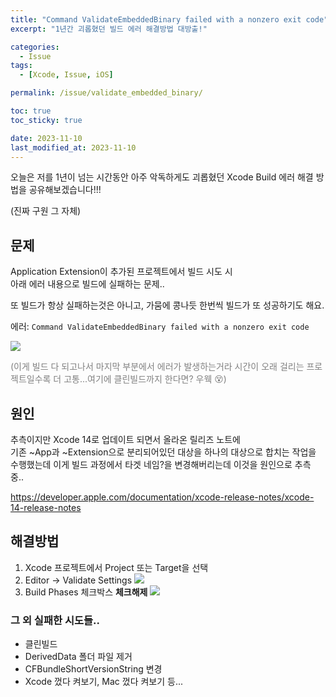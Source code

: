 ```yaml
---
title: "Command ValidateEmbeddedBinary failed with a nonzero exit code"
excerpt: "1년간 괴롭혔던 빌드 에러 해결방법 대방출!"

categories:
  - Issue
tags:
  - [Xcode, Issue, iOS]

permalink: /issue/validate_embedded_binary/

toc: true
toc_sticky: true

date: 2023-11-10
last_modified_at: 2023-11-10
--- 
```




오늘은 저를 1년이 넘는 시간동안 아주 악독하게도 괴롭혔던 Xcode Build 에러 해결 방법을 공유해보겠습니다!!!

(진짜 구원 그 자체)

## 문제

Application Extension이 추가된 프로젝트에서 빌드 시도 시  
아래 에러 내용으로 빌드에 실패하는 문제..

또 빌드가 항상 실패하는것은 아니고, 가뭄에 콩나듯 한번씩 빌드가 또 성공하기도 해요. 

에러: `Command ValidateEmbeddedBinary failed with a nonzero exit code`

![](https://velog.velcdn.com/images/textobey/post/2442b382-5514-46c9-b82e-9464c9cce420/image.png)

<span style="color:gray">(이게 빌드 다 되고나서 마지막 부분에서 에러가 발생하는거라 시간이 오래 걸리는 프로젝트일수록 더 고통...여기에 클린빌드까지 한다면? 우웩 😵)</span>

## 원인

추측이지만 Xcode 14로 업데이트 되면서 올라온 릴리즈 노트에  
기존 ~App과 ~Extension으로 분리되어있던 대상을 하나의 대상으로 합치는 작업을 수행했는데 이게 빌드 과정에서 타겟 네임?을 변경해버리는데 이것을 원인으로 추측 중..

https://developer.apple.com/documentation/xcode-release-notes/xcode-14-release-notes

## 해결방법

1. Xcode 프로젝트에서 Project 또는 Target을 선택
2. Editor -> Validate Settings
![](https://velog.velcdn.com/images/textobey/post/b821219f-3dff-47a4-92db-ac8ee4f706db/image.png)
3.  Build Phases 체크박스 **체크해제**
![](https://velog.velcdn.com/images/textobey/post/cbb801ea-554a-4c13-9285-aaa7293e022a/image.png)

### 그 외 실패한 시도들..
- 클린빌드
- DerivedData 폴더 파일 제거
- CFBundleShortVersionString 변경
- Xcode 껐다 켜보기, Mac 껐다 켜보기 등...